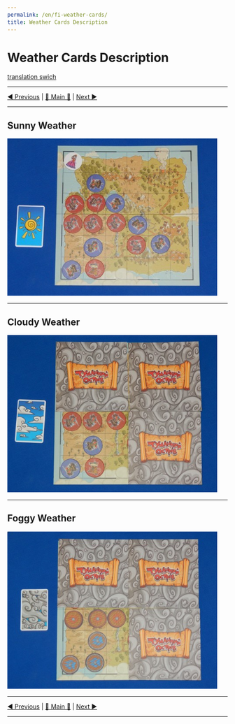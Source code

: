 ```yaml
---
permalink: /en/fi-weather-cards/
title: Weather Cards Description
---
```


# Weather Cards Description

[translation swich](.)

***

[◄ Previous](MercenaryCharactersDescription.md) | [🚪 Main 🚪](IndexPage.md) | [Next ►](GamePlay.md)

***

## Sunny Weather

![sunny]

***

## Cloudy Weather

![cloudy]

***

## Foggy Weather

![foggy]

***

[◄ Previous](MercenaryCharactersDescription.md) | [🚪 Main 🚪](IndexPage.md) | [Next ►](GamePlay.md)

***

<!--Image links ref-->

[sunny]: ../../resources/img/wth3.jpg
[cloudy]: ../../resources/img/wth2.jpg
[foggy]: ../../resources/img/wth1.jpg